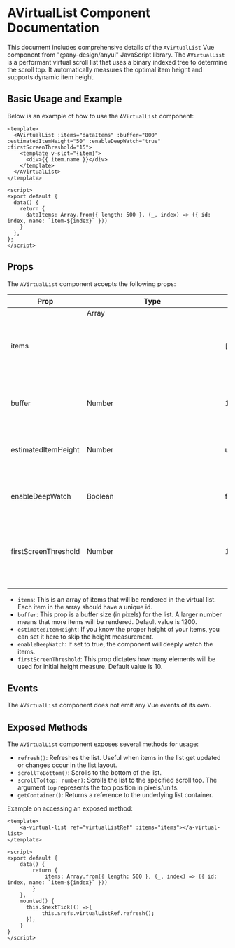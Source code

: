 # AVirtualList Component Documentation

This document includes comprehensive details of the `AVirtualList` Vue component from "@any-design/anyui" JavaScript library. The `AVirtualList` is a performant virtual scroll list that uses a binary indexed tree to determine the scroll top. It automatically measures the optimal item height and supports dynamic item height.

## Basic Usage and Example

Below is an example of how to use the `AVirtualList` component:

```vue
<template>
  <AVirtualList :items="dataItems" :buffer="800" :estimatedItemHeight="50" :enableDeepWatch="true" :firstScreenThreshold="15">
    <template v-slot="{item}">
      <div>{{ item.name }}</div>
    </template>
  </AVirtualList>
</template>

<script>
export default {
  data() {
    return {
      dataItems: Array.from({ length: 500 }, (_, index) => ({ id: index, name: `item-${index}` }))
    }
  },
};
</script>
```

## Props

The `AVirtualList` component accepts the following props:

| Prop                 | Type          | Default   | Description                                                                        |
| -------------------- | ------------- | --------- | ---------------------------------------------------------------------------------- |
| items                | Array<Object> | []        | The data list to be rendered in the virtual list                                   |
| buffer               | Number        | 1200      | The scroll buffer of the list in pixels/units                                      |
| estimatedItemHeight  | Number        | undefined | Expected height for each item in pixels/units, if known                            |
| enableDeepWatch      | Boolean       | false     | If true, the items will be deeply watched                                          |
| firstScreenThreshold | Number        | 10        | The number of elements that will be used for initial height measure                |

- `items`: This is an array of items that will be rendered in the virtual list. Each item in the array should have a unique id.
- `buffer`: This prop is a buffer size (in pixels) for the list. A larger number means that more items will be rendered. Default value is 1200.
- `estimatedItemHeight`: If you know the proper height of your items, you can set it here to skip the height measurement.
- `enableDeepWatch`: If set to true, the component will deeply watch the items.
- `firstScreenThreshold`: This prop dictates how many elements will be used for initial height measure. Default value is 10.

## Events

The `AVirtualList` component does not emit any Vue events of its own.

## Exposed Methods

The `AVirtualList` component exposes several methods for usage:

- `refresh()`: Refreshes the list. Useful when items in the list get updated or changes occur in the list layout.
- `scrollToBottom()`: Scrolls to the bottom of the list.
- `scrollTo(top: number)`: Scrolls the list to the specified scroll top. The argument `top` represents the top position in pixels/units.
- `getContainer()`: Returns a reference to the underlying list container.

Example on accessing an exposed method:

```vue
<template>
    <a-virtual-list ref="virtualListRef" :items="items"></a-virtual-list>
</template>

<script>
export default {
    data() {
        return {
            items: Array.from({ length: 500 }, (_, index) => ({ id: index, name: `item-${index}` }))
        }
    },
    mounted() {
      this.$nextTick(() =>{
           this.$refs.virtualListRef.refresh();
      });
    }
}
</script>
```